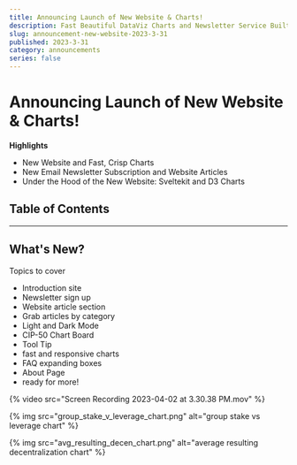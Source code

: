 ```yaml
---
title: Announcing Launch of New Website & Charts!
description: Fast Beautiful DataViz Charts and Newsletter Service Built on SvelteKit
slug: announcement-new-website-2023-3-31
published: 2023-3-31
category: announcements
series: false
---
```


# Announcing Launch of New Website & Charts!

**Highlights**
- New Website and Fast, Crisp Charts
- New Email Newsletter Subscription and Website Articles
- Under the Hood of the New Website: Sveltekit and D3 Charts

## Table of Contents

------------
## What's New?

Topics to cover

- Introduction site
- Newsletter sign up
- Website article section
- Grab articles by category
- Light and Dark Mode
- CIP-50 Chart Board
- Tool Tip
- fast and responsive charts
- FAQ expanding boxes
- About Page
- ready for more!

{% video src="Screen Recording 2023-04-02 at 3.30.38 PM.mov" %}

{% img src="group_stake_v_leverage_chart.png" alt="group stake vs leverage chart" %}

{% img src="avg_resulting_decen_chart.png" alt="average resulting decentralization chart" %}

